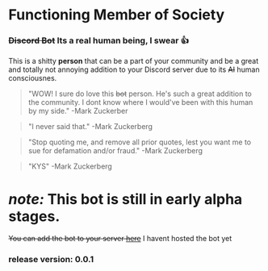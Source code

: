 # Functioning Member of Society
### ~~Discord Bot~~ Its a real human being, I swear 👍

This is a shitty **person** that can be a part of your community and be a great and totally not annoying addition to your Discord server due to its ~~AI~~ human consciousnes.


> "WOW! I sure do love this ~~bot~~ person. He's such a great addition to the community. I dont know where I would've been with this human by my side."
 -Mark Zuckerber


> "I never said that."
 -Mark Zuckerberg


> "Stop quoting me, and remove all prior quotes, lest you want me to sue for defamation and/or fraud."
 -Mark Zuckerberg


> "KYS"
 -Mark Zuckerberg

# ***note:*** This bot is still in early alpha stages.

~~You can add the bot to your server [here](https://discord.com/api/oauth2/authorize?client_id=976439039953604649&permissions=2048&scope=bot%20applications.commands)~~ I havent hosted the bot yet

### release version: 0.0.1
